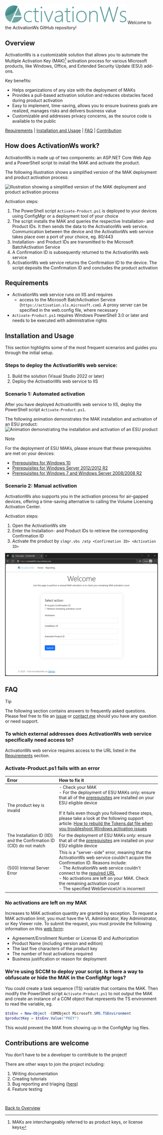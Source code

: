 <img src="./doc/images/Logo_color.png" width="400" alt="Trusted by the world’s leading enterprises"/>
Welcome to the ActivationWs GitHub repository!

## Overview
ActivationWs is a customizable solution that allows you to automate the Multiple Activation Key (MAK)[^1] activation process for various Microsoft products, like Windows, Office, and Extended Security Update (ESU) add-ons.
[^1]: MAKs are interchangeably referred to as product keys, or license keys

Key benefits:
- Helps organizations of any size with the deployment of MAKs
- Provides a pull-based activation solution and reduces obstacles faced during product activation
- Easy to implement, time-saving, allows you to ensure business goals are realized, manages risks and delivers business value
- Customizable and addresses privacy concerns, as the source code is available to the public

[Requirements](#requirements) | [Installation and Usage](#installation-and-usage) | [FAQ](#faq) | [Contribution](#contributions-are-welcome)

## How does ActivationWs work?
ActivationWs is made up of two components: an ASP.NET Core Web App and a PowerShell script to install the MAK and activate the product.

The following illustration shows a simplified version of the MAK deployment and product activation process:

![Illustration showing a simplified version of the MAK deployment and product activation process](./doc/images/activation-process.png)

Activation steps:
1. The PowerShell script `Activate-Product.ps1` is deployed to your devices using ConfigMgr or a deployment tool of your choice
2. The script installs the MAK and queries the respective Installation- and Product IDs. It then sends the data to the ActivationWs web service. Communication between the device and the ActivationWs web service takes place over a port of your choice, eg. 80/443
3. Installation- and Product IDs are transmitted to the Microsoft BatchActivation Service
4. A Confirmation ID is subsequently returned to the ActivationWs web service
5. ActivationWs web service returns the Confirmation ID to the device. The script deposits the Confirmation ID and concludes the product activation

## Requirements
- ActivationWs web service runs on IIS and requires
  - access to the Microsoft BatchActivation Service (`https://activation.sls.microsoft.com`). A proxy server can be specified in the web.config file, where necessary
- `Activate-Product.ps1` requires Windows PowerShell 3.0 or later and needs to be executed with administrative rights

## Installation and Usage
This section highlights some of the most frequent scenarios and guides you through the initial setup.

### Steps to deploy the ActivationWs web service:
1. Build the solution (Visual Studio 2022 or later)
2. Deploy the ActivationWs web service to IIS

### Scenario 1: Automated activation
After you have deployed ActivationWs web service to IIS, deploy the PowerShell script `Activate-Product.ps1`.

The following animation demonstrates the MAK installation and activation of an ESU product:
![Animation demonstrating the installation and activation of an ESU product](./doc/images/activate-product-v0.25.1.gif)

> [!NOTE]
> For the deployment of ESU MAKs, please ensure that these prerequisites are met on your devices:
> * [Prerequisites for Windows 10](https://learn.microsoft.com/en-us/windows/whats-new/extended-security-updates)
> * [Prerequisites for Windows Server 2012/2012 R2](https://support.microsoft.com/en-us/topic/kb5031043-procedure-to-continue-receiving-security-updates-after-extended-support-has-ended-on-october-10-2023-c1a20132-e34c-402d-96ca-1e785ed51d45)
> * [Prerequisites for Windows 7 and Windows Server 2008/2008 R2](https://techcommunity.microsoft.com/t5/windows-it-pro-blog/obtaining-extended-security-updates-for-eligible-windows-devices/ba-p/1167091#)



### Scenario 2: Manual activation

ActivationWs also supports you in the activation process for air-gapped devices, offering a time-saving alternative to calling the Volume Licensing Activation Center.

Activation steps:
1. Open the ActivationWs site
2. Enter the Installation- and Product IDs to retrieve the corresponding Confirmation ID
3. Activate the product by `slmgr.vbs /atp <Confirmation ID> <Activation ID>`

![Graphic showing the ActivationWS UI](./doc/images/manual-cid-retrieval.png)

## FAQ

>[!TIP]
>The following section contains answers to frequently asked questions. Please feel free to file an [issue](https://github.com/dadorner-msft/ActivationWs/issues) or [contact me](https://github.com/login?return_to=https%3A%2F%2Fgithub.com%2Fdadorner-msft) should you have any question or need support.

### To which external addresses does ActivationWs web service specifically need access to?

ActivationWs web service requires access to the URL listed in the [Requirements](#requirements) section.

### Activate-Product.ps1 fails with an error

| Error | How to fix it |
|:---|:---|
| The product key is invalid | - Check your MAK<br>- For the deployment of ESU MAKs only: ensure that all of the [prerequisites](#scenario-1-automated-activation) are installed on your ESU eligible device<br> <br>If it fails even though you followed these steps, please take a look at the following support article: [How to rebuild the Tokens.dat file when you troubleshoot Windows activation issues](https://support.microsoft.com/en-us/help/2736303) |
| The Installation ID (IID) and the Confirmation ID (CID) do not match | For the deployment of ESU MAKs only: ensure that all of the [prerequisites](#scenario-1-automated-activation) are installed on your ESU eligible device |
| (500) Internal Server Error | This is a "server-side" error, meaning that the ActivationWs web service couldn't acquire the Confirmation ID. Reasons include:<br>- The ActivationWs web service couldn't connect to the [required URL](#requirements)<br>- No activations are left on your MAK. Check the remaining activation count<br>- The specified WebServiceUrl is incorrect |

### No activations are left on my MAK
Increases to MAK activation quantity are granted by exception. To request a MAK activation limit, you must have the VL Administrator, Key Administrator, or Key Viewer role. To submit the request, you must provide the following information on this [web form](https://support.serviceshub.microsoft.com/supportforbusiness/create?sapId=2afa6f15-b710-db46-909a-8346017c802f):
- Agreement/Enrollment Number or License ID and Authorization
- Product Name (including version and edition)
- The last five characters of the product key
- The number of host activations required
- Business justification or reason for deployment

### We're using SCCM to deploy your script. Is there a way to obfuscate or hide the MAK in the ConfigMgr logs?

You could create a task sequence (TS) variable that contains the MAK. Then modify the PowerShell script `Activate-Product.ps1` to not output the MAK and create an instance of a COM object that represents the TS environment to read the variable, eg.

```powershell
$tsEnv = New-Object -COMObject Microsoft.SMS.TSEnvironment
$productKey = $tsEnv.Value("PKEY")
```
This would prevent the MAK from showing up in the ConfigMgr log files.

## Contributions are welcome

You don’t have to be a developer to contribute to the project!

There are other ways to join the project including:

1. Writing documentation
2. Creating tutorials
3. Bug reporting and triaging ([here](https://github.com/dadorner-msft/activationws/issues/new/choose))
4. Feature testing

<br />

[Back to Overview](#overview)
